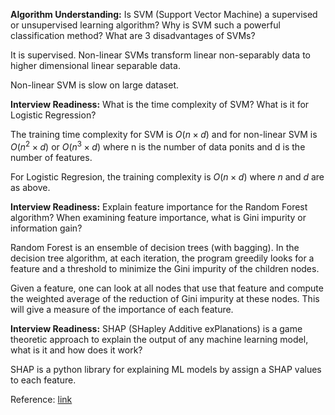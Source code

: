**Algorithm Understanding:** Is SVM (Support Vector Machine) a supervised or unsupervised learning algorithm? Why is SVM such a powerful classification method? What are 3 disadvantages of SVMs?

It is supervised. Non-linear SVMs transform linear non-separably data to higher dimensional linear separable data.

Non-linear SVM is slow on large dataset. 


**Interview Readiness:** What is the time complexity of SVM? What is it for Logistic Regression?

The training time complexity for SVM is $O(n\times d)$ and for non-linear SVM is $O(n^2 \times d)$ or $O(n^3\times d)$ where n is the number of data ponits and d is the number of features. 

For Logistic Regresion, the training complexity is $O(n\times d)$ where $n$ and $d$ are as above. 


**Interview Readiness:** Explain feature importance for the Random Forest algorithm? When examining feature importance, what is Gini impurity or information gain?

Random Forest is an ensemble of decision trees (with bagging). In the decision tree algorithm, at each iteration, the program greedily looks for a feature and a threshold to minimize the Gini impurity of the children nodes. 

Given a feature, one can look at all nodes that use that feature and compute the weighted average of the reduction of Gini impurity at these nodes. This will give a measure of the importance of each feature. 


**Interview Readiness:** SHAP (SHapley Additive exPlanations) is a game theoretic approach to explain the output of any machine learning model, what is it and how does it work?

SHAP is a python library for explaining ML models by assign a SHAP values to each feature. 


Reference: [link](https://www.mage.ai/blog/how-to-interpret-explain-machine-learning-models-using-shap-values)
